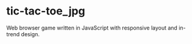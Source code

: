 # tic-tac-toe_jpg
Web browser game written in JavaScript with responsive layout and in-trend design.
